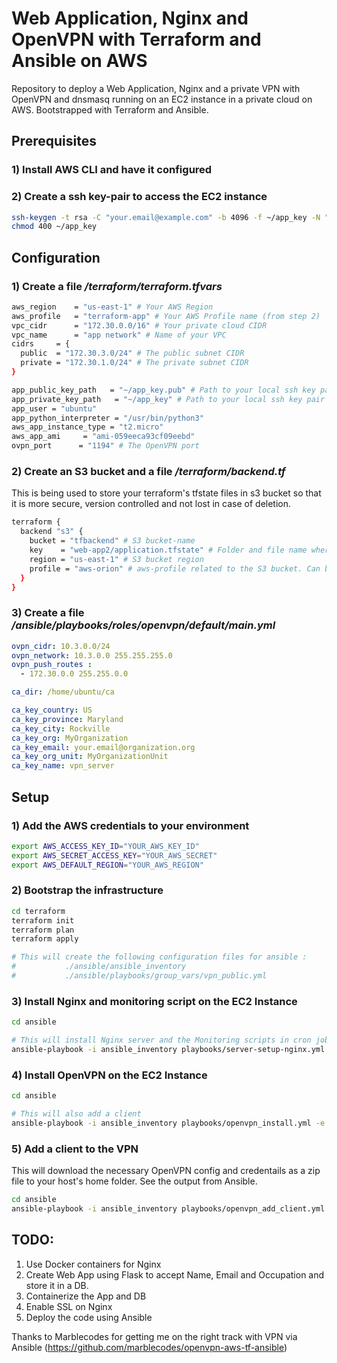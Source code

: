 

# Web Application, Nginx and OpenVPN with Terraform and Ansible on AWS

Repository to deploy a Web Application, Nginx and a private VPN with OpenVPN and dnsmasq running on an EC2 instance in a private cloud on AWS. Bootstrapped with Terraform and Ansible.


## Prerequisites
### 1) Install AWS CLI and have it configured

### 2) Create a ssh key-pair to access the EC2 instance

```bash 
ssh-keygen -t rsa -C "your.email@example.com" -b 4096 -f ~/app_key -N ""`
chmod 400 ~/app_key
```

## Configuration
### 1) Create a file */terraform/terraform.tfvars*
```bash
aws_region    = "us-east-1" # Your AWS Region
aws_profile   = "terraform-app" # Your AWS Profile name (from step 2)
vpc_cidr      = "172.30.0.0/16" # Your private cloud CIDR
vpc_name      = "app network" # Name of your VPC
cidrs     = {
  public  = "172.30.3.0/24" # The public subnet CIDR
  private = "172.30.1.0/24" # The private subnet CIDR
}

app_public_key_path   = "~/app_key.pub" # Path to your local ssh key pair (from step 3)
app_private_key_path   = "~/app_key" # Path to your local ssh key pair (from step 3)
app_user = "ubuntu"
app_python_interpreter = "/usr/bin/python3"
aws_app_instance_type = "t2.micro"
aws_app_ami     = "ami-059eeca93cf09eebd"
ovpn_port      = "1194" # The OpenVPN port
```

### 2) Create an S3 bucket and a file */terraform/backend.tf*
This is being used to store your terraform's tfstate files in s3 bucket so that it is more secure, version controlled and not lost in case of deletion.

```bash
terraform {
  backend "s3" {
    bucket = "tfbackend" # S3 bucket-name
    key    = "web-app2/application.tfstate" # Folder and file name where tfstate will be stored
    region = "us-east-1" # S3 bucket region
    profile = "aws-orion" # aws-profile related to the S3 bucket. Can be a different one compared to where your application is being deployed to
  }
}
```

### 3) Create a file */ansible/playbooks/roles/openvpn/default/main.yml*
```yml
ovpn_cidr: 10.3.0.0/24
ovpn_network: 10.3.0.0 255.255.255.0
ovpn_push_routes :
  - 172.30.0.0 255.255.0.0

ca_dir: /home/ubuntu/ca

ca_key_country: US
ca_key_province: Maryland
ca_key_city: Rockville
ca_key_org: MyOrganization
ca_key_email: your.email@organization.org
ca_key_org_unit: MyOrganizationUnit
ca_key_name: vpn_server
```
## Setup

### 1) Add the AWS credentials to your environment
```bash
export AWS_ACCESS_KEY_ID="YOUR_AWS_KEY_ID"
export AWS_SECRET_ACCESS_KEY="YOUR_AWS_SECRET"
export AWS_DEFAULT_REGION="YOUR_AWS_REGION"
```

### 2) Bootstrap the infrastructure
```bash
cd terraform
terraform init
terraform plan
terraform apply

# This will create the following configuration files for ansible :
#           ./ansible/ansible_inventory 
#           ./ansible/playbooks/group_vars/vpn_public.yml
```

### 3) Install Nginx and monitoring script on the EC2 Instance
```bash
cd ansible

# This will install Nginx server and the Monitoring scripts in cron job
ansible-playbook -i ansible_inventory playbooks/server-setup-nginx.yml
```

### 4) Install OpenVPN on the EC2 Instance
```bash
cd ansible

# This will also add a client
ansible-playbook -i ansible_inventory playbooks/openvpn_install.yml -e username=ankurjain -e output=/tmp/ankur.zip
```

### 5) Add a client to the VPN
This will download the necessary OpenVPN config and credentails as a zip file to your host's home folder. See the output from Ansible.
```bash
cd ansible
ansible-playbook -i ansible_inventory playbooks/openvpn_add_client.yml -e username=ankurjain -e output=/tmp/ankur.zip
```

## TODO:
1) Use Docker containers for Nginx
2) Create Web App using Flask to accept Name, Email and Occupation and store it in a DB.
3) Containerize the App and DB
3) Enable SSL on Nginx
4) Deploy the code using Ansible



Thanks to Marblecodes for getting me on the right track with VPN via Ansible (https://github.com/marblecodes/openvpn-aws-tf-ansible)

